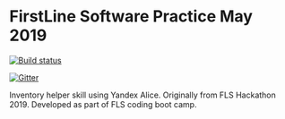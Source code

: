 # FirstLine Software Practice May 2019

[![Build status](https://ci.appveyor.com/api/projects/status/8abu51a7gux7y7v5?svg=true)](https://ci.appveyor.com/project/vkamiansky/hackathonfls2019)

[![Gitter](https://badges.gitter.im/FirstLine-Software-Practice/community.svg)](https://gitter.im/FirstLine-Software-Practice/community?utm_source=badge&utm_medium=badge&utm_campaign=pr-badge)

Inventory helper skill using Yandex Alice. Originally from FLS Hackathon 2019. Developed as part of FLS coding boot camp.
